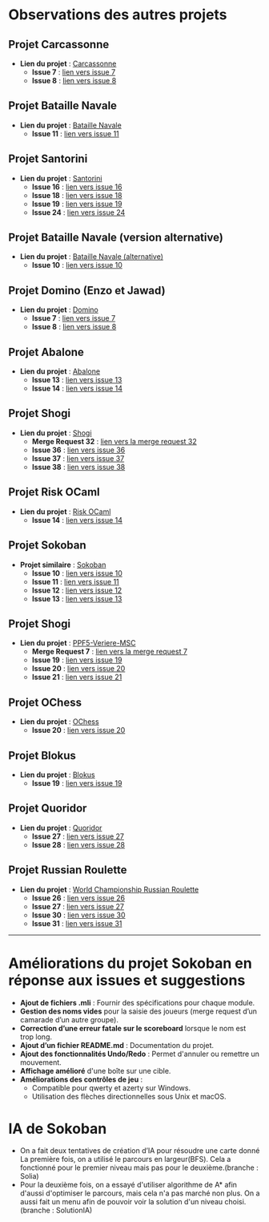 # Observations des autres projets

## Projet Carcassonne
- **Lien du projet** : [Carcassonne](https://moule.informatique.univ-paris-diderot.fr/aitalibr/carcassone)
  - **Issue 7** : [lien vers issue 7](https://moule.informatique.univ-paris-diderot.fr/aitalibr/carcassone/-/issues/7)
  - **Issue 8** : [lien vers issue 8](https://moule.informatique.univ-paris-diderot.fr/aitalibr/carcassone/-/issues/8)

## Projet Bataille Navale
- **Lien du projet** : [Bataille Navale](https://moule.informatique.univ-paris-diderot.fr/aouini/bataille-navalle)
  - **Issue 11** : [lien vers issue 11](https://moule.informatique.univ-paris-diderot.fr/aouini/bataille-navalle/-/issues/11)

## Projet Santorini
- **Lien du projet** : [Santorini](https://moule.informatique.univ-paris-diderot.fr/beales/santorini)
  - **Issue 16** : [lien vers issue 16](https://moule.informatique.univ-paris-diderot.fr/beales/santorini/-/issues/16)
  - **Issue 18** : [lien vers issue 18](https://moule.informatique.univ-paris-diderot.fr/beales/santorini/-/issues/18)
  - **Issue 19** : [lien vers issue 19](https://moule.informatique.univ-paris-diderot.fr/beales/santorini/-/issues/19)
  - **Issue 24** : [lien vers issue 24](https://moule.informatique.univ-paris-diderot.fr/beales/santorini/-/issues/24)

## Projet Bataille Navale (version alternative)
- **Lien du projet** : [Bataille Navale (alternative)](https://moule.informatique.univ-paris-diderot.fr/bencheik/Bataille_Navale)
  - **Issue 10** : [lien vers issue 10](https://moule.informatique.univ-paris-diderot.fr/bencheik/Bataille_Navale/-/issues/10)

## Projet Domino (Enzo et Jawad)
- **Lien du projet** : [Domino](https://moule.informatique.univ-paris-diderot.fr/buisine/domino_Enzo_Jawad)
  - **Issue 7** : [lien vers issue 7](https://moule.informatique.univ-paris-diderot.fr/buisine/domino_Enzo_Jawad/-/issues/7)
  - **Issue 8** : [lien vers issue 8](https://moule.informatique.univ-paris-diderot.fr/buisine/domino_Enzo_Jawad/-/issues/8)

## Projet Abalone
- **Lien du projet** : [Abalone](https://moule.informatique.univ-paris-diderot.fr/cisses/abalone)
  - **Issue 13** : [lien vers issue 13](https://moule.informatique.univ-paris-diderot.fr/cisses/abalone/-/issues/13)
  - **Issue 14** : [lien vers issue 14](https://moule.informatique.univ-paris-diderot.fr/cisses/abalone/-/issues/14)

## Projet Shogi
- **Lien du projet** : [Shogi](https://moule.informatique.univ-paris-diderot.fr/dufosse/projet-shogi)
  - **Merge Request 32** : [lien vers la merge request 32](https://moule.informatique.univ-paris-diderot.fr/dufosse/projet-shogi/-/merge_requests/32)
  - **Issue 36** : [lien vers issue 36](https://moule.informatique.univ-paris-diderot.fr/dufosse/projet-shogi/-/issues/36)
  - **Issue 37** : [lien vers issue 37](https://moule.informatique.univ-paris-diderot.fr/dufosse/projet-shogi/-/issues/37)
  - **Issue 38** : [lien vers issue 38](https://moule.informatique.univ-paris-diderot.fr/dufosse/projet-shogi/-/issues/38)

## Projet Risk OCaml
- **Lien du projet** : [Risk OCaml](https://moule.informatique.univ-paris-diderot.fr/coulombe/risk_ocaml)
  - **Issue 14** : [lien vers issue 14](https://moule.informatique.univ-paris-diderot.fr/coulombe/risk_ocaml/-/issues/14)

## Projet Sokoban
- **Projet similaire** : [Sokoban](https://moule.informatique.univ-paris-diderot.fr/linl/sokoban)
  - **Issue 10** : [lien vers issue 10](https://moule.informatique.univ-paris-diderot.fr/linl/sokoban/-/issues/10)
  - **Issue 11** : [lien vers issue 11](https://moule.informatique.univ-paris-diderot.fr/linl/sokoban/-/issues/11)
  - **Issue 12** : [lien vers issue 12](https://moule.informatique.univ-paris-diderot.fr/linl/sokoban/-/issues/12)
  - **Issue 13** : [lien vers issue 13](https://moule.informatique.univ-paris-diderot.fr/linl/sokoban/-/issues/13)

## Projet Shogi
- **Lien du projet** : [PPF5-Veriere-MSC](https://moule.informatique.univ-paris-diderot.fr/mangeant/ppf5-verriere-msc)
  - **Merge Request 7** : [lien vers la merge request 7](https://moule.informatique.univ-paris-diderot.fr/mangeant/ppf5-verriere-msc/-/merge_requests/7)
  - **Issue 19** : [lien vers issue 19](https://moule.informatique.univ-paris-diderot.fr/mangeant/ppf5-verriere-msc/-/issues/19)
  - **Issue 20** : [lien vers issue 20](https://moule.informatique.univ-paris-diderot.fr/mangeant/ppf5-verriere-msc/-/issues/20)
  - **Issue 21** : [lien vers issue 21](https://moule.informatique.univ-paris-diderot.fr/mangeant/ppf5-verriere-msc/-/issues/21)

## Projet OChess
- **Lien du projet** : [OChess](https://moule.informatique.univ-paris-diderot.fr/marc-anthony-ocaml/ochess)
  - **Issue 20** : [lien vers issue 20](https://moule.informatique.univ-paris-diderot.fr/mansoury/blokusppf-2024/-/issues/20)


## Projet Blokus
- **Lien du projet** : [Blokus](https://moule.informatique.univ-paris-diderot.fr/piget/blokus)
  - **Issue 19** : [lien vers issue 19](https://moule.informatique.univ-paris-diderot.fr/piget/blokus/-/issues/19)

## Projet Quoridor
- **Lien du projet** : [Quoridor](https://moule.informatique.univ-paris-diderot.fr/tachou/quoridor-ocaml)
  - **Issue 27** : [lien vers issue 27](https://moule.informatique.univ-paris-diderot.fr/tachou/quoridor-ocaml/-/issues/27)
  - **Issue 28** : [lien vers issue 28](https://moule.informatique.univ-paris-diderot.fr/tachou/quoridor-ocaml/-/issues/28)

## Projet Russian Roulette
- **Lien du projet** : [World Championship Russian Roulette](https://moule.informatique.univ-paris-diderot.fr/vidaln/world-championship-russian-roulette)
  - **Issue 26** : [lien vers issue 26](https://moule.informatique.univ-paris-diderot.fr/vidaln/world-championship-russian-roulette/-/issues/26)
  - **Issue 27** : [lien vers issue 27](https://moule.informatique.univ-paris-diderot.fr/vidaln/world-championship-russian-roulette/-/issues/27)
  - **Issue 30** : [lien vers issue 30](https://moule.informatique.univ-paris-diderot.fr/vidaln/world-championship-russian-roulette/-/issues/30)
  - **Issue 31** : [lien vers issue 31](https://moule.informatique.univ-paris-diderot.fr/vidaln/world-championship-russian-roulette/-/issues/31)


---

# Améliorations du projet Sokoban en réponse aux issues et suggestions

- **Ajout de fichiers .mli** : Fournir des spécifications pour chaque module.
- **Gestion des noms vides** pour la saisie des joueurs (merge request d’un camarade d’un autre groupe).
- **Correction d’une erreur fatale sur le scoreboard** lorsque le nom est trop long.
- **Ajout d’un fichier README.md** : Documentation du projet.
- **Ajout des fonctionnalités Undo/Redo** : Permet d'annuler ou remettre un mouvement.
- **Affichage amélioré** d'une boîte sur une cible.
- **Améliorations des contrôles de jeu** :
  - Compatible pour qwerty et azerty sur Windows.
  - Utilisation des flèches directionnelles sous Unix et macOS.


# IA de Sokoban

- On a fait deux tentatives de création d’IA pour résoudre une carte donné
  La première fois, on a utilisé le parcours en largeur(BFS). Cela a fonctionné pour le premier niveau mais pas pour le deuxième.(branche : Solia)
- Pour la deuxième fois, on a essayé d'utiliser algorithme de A* afin d'aussi d'optimiser le parcours, mais cela n'a pas marché non plus. On a aussi fait un menu afin de pouvoir voir la solution d'un niveau choisi. (branche : SolutionIA)
